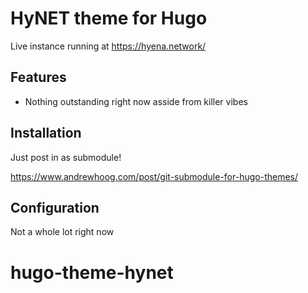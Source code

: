 # HyNET theme for Hugo 

Live instance running at https://hyena.network/

## Features
- Nothing outstanding right now asside from killer vibes

## Installation

Just post in as submodule! 

https://www.andrewhoog.com/post/git-submodule-for-hugo-themes/

## Configuration

Not a whole lot right now

# hugo-theme-hynet
